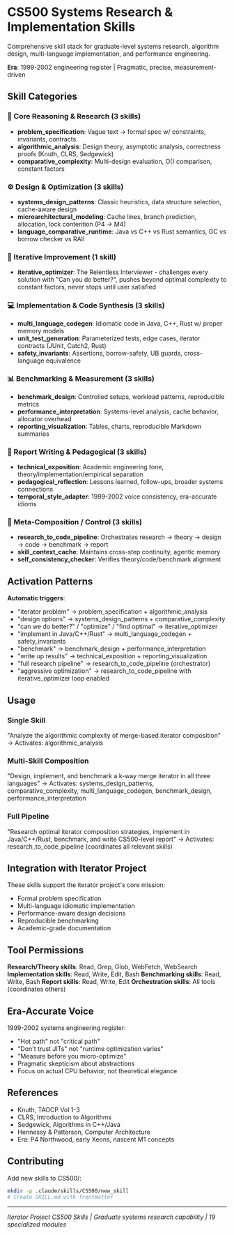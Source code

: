 # CS500 Systems Research & Implementation Skills

Comprehensive skill stack for graduate-level systems research, algorithm design, multi-language implementation, and performance engineering.

**Era**: 1999-2002 engineering register | Pragmatic, precise, measurement-driven

## Skill Categories

### 🧠 Core Reasoning & Research (3 skills)
- **problem_specification**: Vague text → formal spec w/ constraints, invariants, contracts
- **algorithmic_analysis**: Design theory, asymptotic analysis, correctness proofs (Knuth, CLRS, Sedgewick)
- **comparative_complexity**: Multi-design evaluation, O() comparison, constant factors

### ⚙️ Design & Optimization (3 skills)
- **systems_design_patterns**: Classic heuristics, data structure selection, cache-aware design
- **microarchitectural_modeling**: Cache lines, branch prediction, allocation, lock contention (P4 → M4)
- **language_comparative_runtime**: Java vs C++ vs Rust semantics, GC vs borrow checker vs RAII

### 🔄 Iterative Improvement (1 skill)
- **iterative_optimizer**: The Relentless Interviewer - challenges every solution with "Can you do better?", pushes beyond optimal complexity to constant factors, never stops until user satisfied

### 💻 Implementation & Code Synthesis (3 skills)
- **multi_language_codegen**: Idiomatic code in Java, C++, Rust w/ proper memory models
- **unit_test_generation**: Parameterized tests, edge cases, iterator contracts (JUnit, Catch2, Rust)
- **safety_invariants**: Assertions, borrow-safety, UB guards, cross-language equivalence

### 📊 Benchmarking & Measurement (3 skills)
- **benchmark_design**: Controlled setups, workload patterns, reproducible metrics
- **performance_interpretation**: Systems-level analysis, cache behavior, allocator overhead
- **reporting_visualization**: Tables, charts, reproducible Markdown summaries

### 🧾 Report Writing & Pedagogical (3 skills)
- **technical_exposition**: Academic engineering tone, theory/implementation/empirical separation
- **pedagogical_reflection**: Lessons learned, follow-ups, broader systems connections
- **temporal_style_adapter**: 1999-2002 voice consistency, era-accurate idioms

### 🧩 Meta-Composition / Control (3 skills)
- **research_to_code_pipeline**: Orchestrates research → theory → design → code → benchmark → report
- **skill_context_cache**: Maintains cross-step continuity, agentic memory
- **self_consistency_checker**: Verifies theory/code/benchmark alignment

## Activation Patterns

**Automatic triggers**:
- "iterator problem" → problem_specification + algorithmic_analysis
- "design options" → systems_design_patterns + comparative_complexity
- "can we do better?" / "optimize" / "find optimal" → iterative_optimizer
- "implement in Java/C++/Rust" → multi_language_codegen + safety_invariants
- "benchmark" → benchmark_design + performance_interpretation
- "write up results" → technical_exposition + reporting_visualization
- "full research pipeline" → research_to_code_pipeline (orchestrator)
- "aggressive optimization" → research_to_code_pipeline with iterative_optimizer loop enabled

## Usage

### Single Skill
"Analyze the algorithmic complexity of merge-based iterator composition"
→ Activates: algorithmic_analysis

### Multi-Skill Composition
"Design, implement, and benchmark a k-way merge iterator in all three languages"
→ Activates: systems_design_patterns, comparative_complexity, multi_language_codegen, benchmark_design, performance_interpretation

### Full Pipeline
"Research optimal iterator composition strategies, implement in Java/C++/Rust, benchmark, and write CS500-level report"
→ Activates: research_to_code_pipeline (coordinates all relevant skills)

## Integration with Iterator Project

These skills support the iterator project's core mission:
- Formal problem specification
- Multi-language idiomatic implementation
- Performance-aware design decisions
- Reproducible benchmarking
- Academic-grade documentation

## Tool Permissions

**Research/Theory skills**: Read, Grep, Glob, WebFetch, WebSearch
**Implementation skills**: Read, Write, Edit, Bash
**Benchmarking skills**: Read, Write, Bash
**Report skills**: Read, Write, Edit
**Orchestration skills**: All tools (coordinates others)

## Era-Accurate Voice

1999-2002 systems engineering register:
- "Hot path" not "critical path"
- "Don't trust JITs" not "runtime optimization varies"
- "Measure before you micro-optimize"
- Pragmatic skepticism about abstractions
- Focus on actual CPU behavior, not theoretical elegance

## References

- Knuth, TAOCP Vol 1-3
- CLRS, Introduction to Algorithms
- Sedgewick, Algorithms in C++/Java
- Hennessy & Patterson, Computer Architecture
- Era: P4 Northwood, early Xeons, nascent M1 concepts

## Contributing

Add new skills to CS500/:
```bash
mkdir -p .claude/skills/CS500/new_skill
# Create SKILL.md with frontmatter
```

---
*Iterator Project CS500 Skills | Graduate systems research capability | 19 specialized modules*
